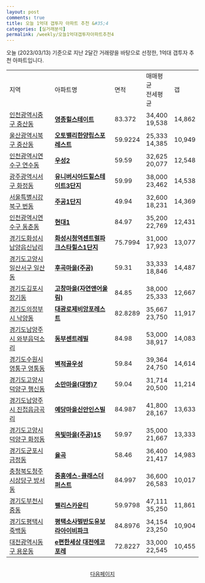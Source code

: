 ```yaml
---
layout: post
comments: true
title: 오늘 1억대 갭투자 아파트 추천 &#35;4
categories: [실거래분석]
permalink: /weekly/오늘1억대갭투자아파트추천4
---
```


오늘 (2023/03/13) 기준으로 지난 2달간 거래량을 바탕으로 선정한,
1억대 갭투자 추천 아파트입니다.

<table class="sortable">
  <tr>
    <td>지역</td>
    <td>아파트명</td>
    <td>면적</td>
    <td>매매평균<br>전세평균</td>
    <td>갭</td>
  </tr>

  <tr class="item">
    <td><a href="/apt/인천광역시중구중산동">인천광역시중구 중산동</a></td>
    <td style="font-weight: bold;"><a href="/apt/인천광역시중구중산동영종힐스테이트">영종힐스테이트</a></td>
    <td>83.372</td>
    <td>34,400<br>19,538</td>
    <td>14,862</td>
  </tr>

  <tr class="item">
    <td><a href="/apt/울산광역시북구중산동">울산광역시북구 중산동</a></td>
    <td style="font-weight: bold;"><a href="/apt/울산광역시북구중산동오토밸리한양립스포레스트">오토밸리한양립스포레스트</a></td>
    <td>59.9224</td>
    <td>25,333<br>14,385</td>
    <td>10,949</td>
  </tr>

  <tr class="item">
    <td><a href="/apt/인천광역시연수구연수동">인천광역시연수구 연수동</a></td>
    <td style="font-weight: bold;"><a href="/apt/인천광역시연수구연수동우성2">우성2</a></td>
    <td>59.59</td>
    <td>32,625<br>20,077</td>
    <td>12,548</td>
  </tr>

  <tr class="item">
    <td><a href="/apt/광주광역시서구화정동">광주광역시서구 화정동</a></td>
    <td style="font-weight: bold;"><a href="/apt/광주광역시서구화정동유니버시아드힐스테이트3단지">유니버시아드힐스테이트3단지</a></td>
    <td>59.99</td>
    <td>38,000<br>23,462</td>
    <td>14,538</td>
  </tr>

  <tr class="item">
    <td><a href="/apt/서울특별시강북구번동">서울특별시강북구 번동</a></td>
    <td style="font-weight: bold;"><a href="/apt/서울특별시강북구번동주공1단지">주공1단지</a></td>
    <td>49.94</td>
    <td>32,600<br>18,231</td>
    <td>14,369</td>
  </tr>

  <tr class="item">
    <td><a href="/apt/인천광역시연수구동춘동">인천광역시연수구 동춘동</a></td>
    <td style="font-weight: bold;"><a href="/apt/인천광역시연수구동춘동현대1">현대1</a></td>
    <td>84.97</td>
    <td>35,200<br>22,769</td>
    <td>12,431</td>
  </tr>

  <tr class="item">
    <td><a href="/apt/경기도화성시남양읍신남리">경기도화성시 남양읍신남리</a></td>
    <td style="font-weight: bold;"><a href="/apt/경기도화성시남양읍신남리화성시청역센트럴파크스타힐스1단지">화성시청역센트럴파크스타힐스1단지</a></td>
    <td>75.7994</td>
    <td>31,000<br>17,923</td>
    <td>13,077</td>
  </tr>

  <tr class="item">
    <td><a href="/apt/경기도고양시일산서구일산동">경기도고양시일산서구 일산동</a></td>
    <td style="font-weight: bold;"><a href="/apt/경기도고양시일산서구일산동후곡마을(주공)">후곡마을(주공)</a></td>
    <td>59.31</td>
    <td>33,333<br>18,846</td>
    <td>14,487</td>
  </tr>

  <tr class="item">
    <td><a href="/apt/경기도김포시장기동">경기도김포시 장기동</a></td>
    <td style="font-weight: bold;"><a href="/apt/경기도김포시장기동고창마을(자연앤어울림)">고창마을(자연앤어울림)</a></td>
    <td>84.85</td>
    <td>38,000<br>25,333</td>
    <td>12,667</td>
  </tr>

  <tr class="item">
    <td><a href="/apt/경기도의정부시낙양동">경기도의정부시 낙양동</a></td>
    <td style="font-weight: bold;"><a href="/apt/경기도의정부시낙양동대광로제비앙포레스트">대광로제비앙포레스트</a></td>
    <td>82.8289</td>
    <td>35,667<br>23,750</td>
    <td>11,917</td>
  </tr>

  <tr class="item">
    <td><a href="/apt/경기도남양주시와부읍덕소리">경기도남양주시 와부읍덕소리</a></td>
    <td style="font-weight: bold;"><a href="/apt/경기도남양주시와부읍덕소리동부센트레빌">동부센트레빌</a></td>
    <td>84.98</td>
    <td>53,000<br>38,917</td>
    <td>14,083</td>
  </tr>

  <tr class="item">
    <td><a href="/apt/경기도수원시영통구영통동">경기도수원시영통구 영통동</a></td>
    <td style="font-weight: bold;"><a href="/apt/경기도수원시영통구영통동벽적골우성">벽적골우성</a></td>
    <td>59.84</td>
    <td>39,364<br>24,750</td>
    <td>14,614</td>
  </tr>

  <tr class="item">
    <td><a href="/apt/경기도고양시덕양구행신동">경기도고양시덕양구 행신동</a></td>
    <td style="font-weight: bold;"><a href="/apt/경기도고양시덕양구행신동소만마을(대명)7">소만마을(대명)7</a></td>
    <td>59.04</td>
    <td>31,714<br>20,500</td>
    <td>11,214</td>
  </tr>

  <tr class="item">
    <td><a href="/apt/경기도남양주시진접읍금곡리">경기도남양주시 진접읍금곡리</a></td>
    <td style="font-weight: bold;"><a href="/apt/경기도남양주시진접읍금곡리예당마을신안인스빌">예당마을신안인스빌</a></td>
    <td>84.987</td>
    <td>41,800<br>28,167</td>
    <td>13,633</td>
  </tr>

  <tr class="item">
    <td><a href="/apt/경기도고양시덕양구화정동">경기도고양시덕양구 화정동</a></td>
    <td style="font-weight: bold;"><a href="/apt/경기도고양시덕양구화정동옥빛마을(주공)15">옥빛마을(주공)15</a></td>
    <td>59.97</td>
    <td>35,000<br>21,667</td>
    <td>13,333</td>
  </tr>

  <tr class="item">
    <td><a href="/apt/경기도군포시금정동">경기도군포시 금정동</a></td>
    <td style="font-weight: bold;"><a href="/apt/경기도군포시금정동율곡">율곡</a></td>
    <td>58.46</td>
    <td>36,400<br>21,417</td>
    <td>14,983</td>
  </tr>

  <tr class="item">
    <td><a href="/apt/충청북도청주시상당구방서동">충청북도청주시상당구 방서동</a></td>
    <td style="font-weight: bold;"><a href="/apt/충청북도청주시상당구방서동중흥에스-클래스더퍼스트">중흥에스-클래스더퍼스트</a></td>
    <td>84.997</td>
    <td>36,600<br>26,583</td>
    <td>10,017</td>
  </tr>

  <tr class="item">
    <td><a href="/apt/경기도부천시중동">경기도부천시 중동</a></td>
    <td style="font-weight: bold;"><a href="/apt/경기도부천시중동팰리스카운티">팰리스카운티</a></td>
    <td>59.9798</td>
    <td>47,111<br>35,250</td>
    <td>11,861</td>
  </tr>

  <tr class="item">
    <td><a href="/apt/경기도평택시죽백동">경기도평택시 죽백동</a></td>
    <td style="font-weight: bold;"><a href="/apt/경기도평택시죽백동평택소사벌반도유보라아이비파크">평택소사벌반도유보라아이비파크</a></td>
    <td>84.8976</td>
    <td>34,154<br>23,250</td>
    <td>10,904</td>
  </tr>

  <tr class="item">
    <td><a href="/apt/대전광역시동구용운동">대전광역시동구 용운동</a></td>
    <td style="font-weight: bold;"><a href="/apt/대전광역시동구용운동e편한세상대전에코포레">e편한세상 대전에코포레</a></td>
    <td>72.8227</td>
    <td>33,000<br>22,545</td>
    <td>10,455</td>
  </tr>

  <tr>
      <script async src="https://pagead2.googlesyndication.com/pagead/js/adsbygoogle.js?client=ca-pub-3485438051770037"
          crossorigin="anonymous"></script>
      <ins class="adsbygoogle"
          style="display:block"
          data-ad-format="fluid"
          data-ad-layout-key="-fb+5w+4e-db+86"
          data-ad-client="ca-pub-3485438051770037"
          data-ad-slot="1827090281"></ins>
      <script>
          (adsbygoogle = window.adsbygoogle || []).push({});
      </script>
  </tr>

</table>
<br>
<center><a href="/weekly/오늘1억대갭투자아파트추천5">다음페이지</a></center>
<br><br>
